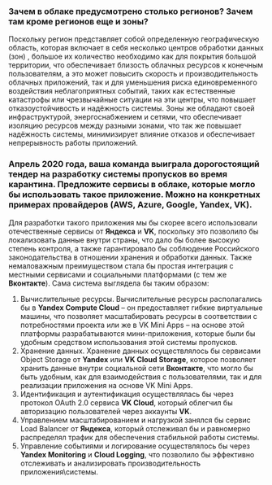 ### Зачем в облаке предусмотрено столько регионов? Зачем там кроме регионов еще и зоны?
Поскольку регион представляет собой определенную географическую область, которая включает в себя несколько центров обработки данных (зон) , большое их количество необходимо как для покрытия большой территории, что обеспечивает близость облачных ресурсов к конечным пользователям, а это может повысить скорость и производительность облачных приложений, так и для уменьшения риска единовременного воздействия неблагоприятных событий, таких как естественные катастрофы или чрезвычайные ситуации на эти центры, что повышает отказоустойчивость и надёжность системы. Зоны же обладают своей инфраструктурой, энергоснабжением и сетями, что обеспечивает изоляцию ресурсов между разными зонами, что так же повышает надёжность системы, минимизирует влияние отказов и обеспечивает непрерывность работы приложений.

### Апрель 2020 года, ваша команда выиграла дорогостоящий тендер на разработку системы пропусков во время карантина. Предложите сервисы в облаке, которые могло бы использовать такое приложение. Можно на конкретных примерах провайдеров (AWS, Azure, Google, Yandex, VK).
Для разработки такого приложения мы бы скорее всего использовали отечественные сервисы от **Яндекса** и **VK**, поскольку это позволило бы локализовать данные внутри страны, что дало бы более высокую степень контроля, а также гарантировало бы соблюдение Российского законодательства в отношении хранения и обработки данных. Также немаловажным преимуществом стала бы простая интеграция с местными сервисами и социальными платформами (с тем же **Вконтакте**).  Сама система выглядела бы таким образом:
1. Вычислительные ресурсы. Вычислительные ресурсы располагались бы в **Yandex Compute Cloud** – он предоставляет гибкие виртуальные машины, что позволяет масштабировать ресурсы в соответствии с потребностями проекта или же в VK Mini Apps – на основе этой платформы разрабатываются мини-приложения, которые были бы удобным средством использования этой системы пропусков.
2. Хранение данных. Хранение данных осуществлялось бы сервисами Object Storage от **Yandex** или **VK Cloud Storage**, которое позволяет хранить данные внутри социальной сети **Вконтакте**, что могло бы быть удобным, как для взаимодействия с пользователями, так и для реализации приложения на основе VK Mini Apps.
3. Идентификация и аутентификация осуществлялась бы через протокол OAuth 2.0 сервиса **VK Cloud**, который облегчил бы авторизацию пользователей через аккаунты **VK**.
4. Управлением масштабированием и нагрузкой занялся бы сервис Load Balancer от **Яндекса**, который отслеживал бы и равномерно распределял трафик для обеспечения стабильной работы системы.
5. Управление событиями и логирование осуществлялось бы через **Yandex Monitoring** и **Cloud Logging**, что позволило бы эффективно отслеживать и анализировать производительность приложения\системы.
